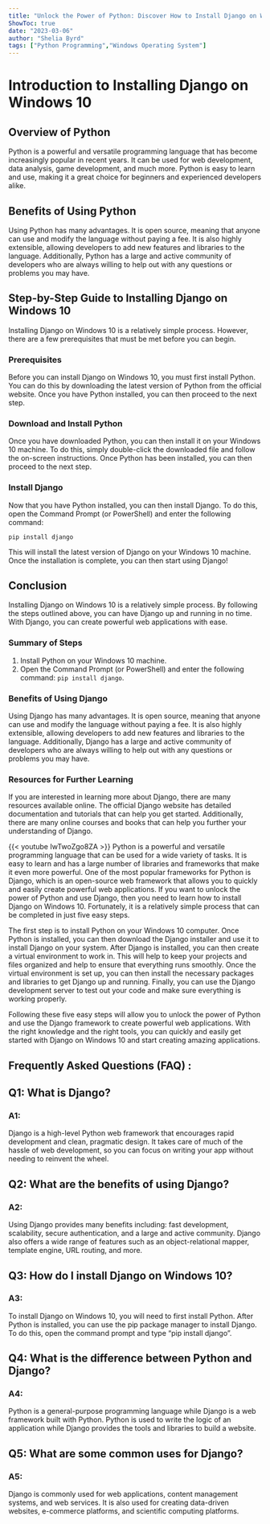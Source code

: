 ```yaml
---
title: "Unlock the Power of Python: Discover How to Install Django on Windows 10 in 5 Easy Steps!"
ShowToc: true 
date: "2023-03-06"
author: "Shelia Byrd" 
tags: ["Python Programming","Windows Operating System"]
---
```

# Introduction to Installing Django on Windows 10 

## Overview of Python 
Python is a powerful and versatile programming language that has become increasingly popular in recent years. It can be used for web development, data analysis, game development, and much more. Python is easy to learn and use, making it a great choice for beginners and experienced developers alike.

## Benefits of Using Python
Using Python has many advantages. It is open source, meaning that anyone can use and modify the language without paying a fee. It is also highly extensible, allowing developers to add new features and libraries to the language. Additionally, Python has a large and active community of developers who are always willing to help out with any questions or problems you may have.

## Step-by-Step Guide to Installing Django on Windows 10
Installing Django on Windows 10 is a relatively simple process. However, there are a few prerequisites that must be met before you can begin. 

### Prerequisites
Before you can install Django on Windows 10, you must first install Python. You can do this by downloading the latest version of Python from the official website. Once you have Python installed, you can then proceed to the next step.

### Download and Install Python
Once you have downloaded Python, you can then install it on your Windows 10 machine. To do this, simply double-click the downloaded file and follow the on-screen instructions. Once Python has been installed, you can then proceed to the next step.

### Install Django
Now that you have Python installed, you can then install Django. To do this, open the Command Prompt (or PowerShell) and enter the following command:

```
pip install django
```

This will install the latest version of Django on your Windows 10 machine. Once the installation is complete, you can then start using Django!

## Conclusion
Installing Django on Windows 10 is a relatively simple process. By following the steps outlined above, you can have Django up and running in no time. With Django, you can create powerful web applications with ease.

### Summary of Steps
1. Install Python on your Windows 10 machine.
2. Open the Command Prompt (or PowerShell) and enter the following command: `pip install django`.

### Benefits of Using Django
Using Django has many advantages. It is open source, meaning that anyone can use and modify the language without paying a fee. It is also highly extensible, allowing developers to add new features and libraries to the language. Additionally, Django has a large and active community of developers who are always willing to help out with any questions or problems you may have.

### Resources for Further Learning
If you are interested in learning more about Django, there are many resources available online. The official Django website has detailed documentation and tutorials that can help you get started. Additionally, there are many online courses and books that can help you further your understanding of Django.

{{< youtube IwTwoZgo8ZA >}} 
Python is a powerful and versatile programming language that can be used for a wide variety of tasks. It is easy to learn and has a large number of libraries and frameworks that make it even more powerful. One of the most popular frameworks for Python is Django, which is an open-source web framework that allows you to quickly and easily create powerful web applications. If you want to unlock the power of Python and use Django, then you need to learn how to install Django on Windows 10. Fortunately, it is a relatively simple process that can be completed in just five easy steps. 

The first step is to install Python on your Windows 10 computer. Once Python is installed, you can then download the Django installer and use it to install Django on your system. After Django is installed, you can then create a virtual environment to work in. This will help to keep your projects and files organized and help to ensure that everything runs smoothly. Once the virtual environment is set up, you can then install the necessary packages and libraries to get Django up and running. Finally, you can use the Django development server to test out your code and make sure everything is working properly. 

Following these five easy steps will allow you to unlock the power of Python and use the Django framework to create powerful web applications. With the right knowledge and the right tools, you can quickly and easily get started with Django on Windows 10 and start creating amazing applications.

## Frequently Asked Questions (FAQ) :
<h2>Q1: What is Django?</h2>

<h3>A1:</h3>
Django is a high-level Python web framework that encourages rapid development and clean, pragmatic design. It takes care of much of the hassle of web development, so you can focus on writing your app without needing to reinvent the wheel. 

<h2>Q2: What are the benefits of using Django?</h2>

<h3>A2:</h3>
Using Django provides many benefits including: fast development, scalability, secure authentication, and a large and active community. Django also offers a wide range of features such as an object-relational mapper, template engine, URL routing, and more. 

<h2>Q3: How do I install Django on Windows 10?</h2>

<h3>A3:</h3>
To install Django on Windows 10, you will need to first install Python. After Python is installed, you can use the pip package manager to install Django. To do this, open the command prompt and type “pip install django”. 

<h2>Q4: What is the difference between Python and Django?</h2>

<h3>A4:</h3>
Python is a general-purpose programming language while Django is a web framework built with Python. Python is used to write the logic of an application while Django provides the tools and libraries to build a website. 

<h2>Q5: What are some common uses for Django?</h2>

<h3>A5:</h3>
Django is commonly used for web applications, content management systems, and web services. It is also used for creating data-driven websites, e-commerce platforms, and scientific computing platforms.





